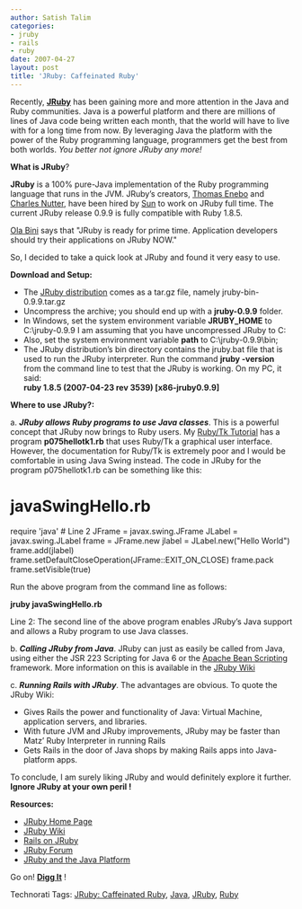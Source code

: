 ```yaml
---
author: Satish Talim
categories:
- jruby
- rails
- ruby
date: 2007-04-27
layout: post
title: 'JRuby: Caffeinated Ruby'
---
```


Recently, **[JRuby](http://jruby.codehaus.org/)** has been gaining more
and more attention in the Java and Ruby communities. Java is a powerful
platform and there are millions of lines of Java code being written each
month, that the world will have to live with for a long time from now.
By leveraging Java the platform with the power of the Ruby programming
language, programmers get the best from both worlds. *You better not
ignore JRuby any more!*<!--more-->

**What is JRuby**?

**JRuby** is a 100% pure-Java implementation of the Ruby programming
language that runs in the JVM. JRuby’s creators, [Thomas
Enebo](http://www.bloglines.com/blog/ThomasEEnebo) and [Charles
Nutter](http://rubylearning.com/blog/2007/04/26/interview-charles-nutter/),
have been hired by [Sun](http://www.sun.com/) to work on JRuby full
time. The current JRuby release 0.9.9 is fully compatible with Ruby
1.8.5.

[Ola Bini](http://ola-bini.blogspot.com/) says that "JRuby is ready for
prime time. Application developers should try their applications on
JRuby NOW."

So, I decided to take a quick look at JRuby and found it very easy to
use.

**Download and Setup:**

-   The [JRuby distribution](http://dist.codehaus.org/jruby/) comes as a
tar.gz file, namely jruby-bin-0.9.9.tar.gz
-   Uncompress the archive; you should end up with a **jruby-0.9.9**
folder.
-   In Windows, set the system environment variable **JRUBY\_HOME** to
C:\\jruby-0.9.9 I am assuming that you have uncompressed JRuby to C:
-   Also, set the system environment variable **path** to
C:\\jruby-0.9.9\\bin;
-   The JRuby distribution’s bin directory contains the jruby.bat file
that is used to run the JRuby interpreter. Run the command **jruby
-version** from the command line to test that the JRuby is working.
On my PC, it said:\
**ruby 1.8.5 (2007-04-23 rev 3539) [x86-jruby0.9.9]**

**Where to use JRuby?:**

​a. ***JRuby allows Ruby programs to use Java classes***. This is a
powerful concept that JRuby now brings to Ruby users. My [Ruby/Tk
Tutorial](http://rubylearning.com/satishtalim/ruby_tk_tutorial.html) has
a program **p075hellotk1.rb** that uses Ruby/Tk a graphical user
interface. However, the documentation for Ruby/Tk is extremely poor and
I would be comfortable in using Java Swing instead. The code in JRuby
for the program p075hellotk1.rb can be something like this:

# javaSwingHello.rb
require 'java' # Line 2
JFrame = javax.swing.JFrame
JLabel = javax.swing.JLabel
frame  = JFrame.new
jlabel = JLabel.new("Hello World")
frame.add(jlabel)
frame.setDefaultCloseOperation(JFrame::EXIT_ON_CLOSE)
frame.pack
frame.setVisible(true)

Run the above program from the command line as follows:

**jruby javaSwingHello.rb**

Line 2: The second line of the above program enables JRuby’s Java
support and allows a Ruby program to use Java classes.

​b. ***Calling JRuby from Java***. JRuby can just as easily be called
from Java, using either the JSR 223 Scripting for Java 6 or the [Apache
Bean Scripting](http://en.wikipedia.org/wiki/Bean_Scripting_Framework)
framework. More information on this is available in the [JRuby
Wiki](http://www.headius.com/jrubywiki/index.php/Main_Page)

​c. ***Running Rails with JRuby***. The advantages are obvious. To quote
the JRuby Wiki:

-   Gives Rails the power and functionality of Java: Virtual Machine,
application servers, and libraries.
-   With future JVM and JRuby improvements, JRuby may be faster than
Matz’ Ruby Interpreter in running Rails
-   Gets Rails in the door of Java shops by making Rails apps into
Java-platform apps.

To conclude, I am surely liking JRuby and would definitely explore it
further. **Ignore JRuby at your own peril !**

**Resources:**

-   [JRuby Home Page](http://jruby.codehaus.org/)
-   [JRuby Wiki](http://www.headius.com/jrubywiki/index.php/Main_Page)
-   [Rails on
JRuby](http://www.headius.com/jrubywiki/index.php/JRuby_on_Rails)
-   [JRuby Forum](http://www.nabble.com/JRuby---User-f14107.html)
-   [JRuby and the Java
Platform](http://java.sun.com/developer/technicalArticles/scripting/jruby/)

Go on! **[Digg
It](http://rubylearning.com/blog/2007/04/27/jruby-caffeinated-ruby/)** !

Technorati Tags: [JRuby: Caffeinated
Ruby](http://technorati.com/tag/JRuby%3A+Caffeinated+Ruby),
[Java](http://technorati.com/tag/Java),
[JRuby](http://technorati.com/tag/JRuby),
[Ruby](http://technorati.com/tag/Ruby)

